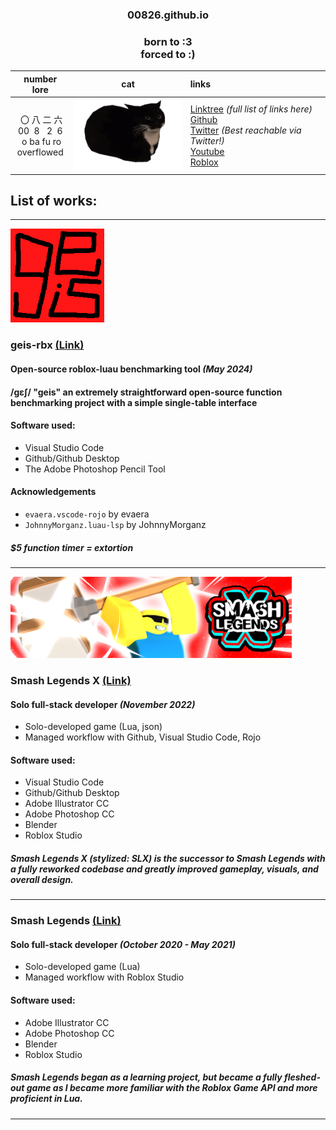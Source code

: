 <div align="center">
  <h3>00826.github.io</h3>
</div>

<div align="center">
  <h3>
    born to :3<br>
    forced to :)</br>
  </h3>
</div>

<div align="center">
  
|number lore|cat|links|
|:-:|:-:|:-|
|&nbsp;〇&nbsp;八&nbsp;二&nbsp;六<br>00&nbsp;&nbsp;8&nbsp;&nbsp;&nbsp;2&nbsp;&nbsp;6 <br>&nbsp;o ba fu ro <br>overflowed|[<img src="Images/uni-fast.gif" width="200"/>](unifast)|[Linktree](https://linktr.ee/ovar) <i>(full list of links here)</i><br>[Github](https://github.com/00826)<br>[Twitter](https://twitter.com/ovarflowed)<i> (Best reachable via Twitter!)</i><br>[Youtube](https://www.youtube.com/@ovarflowed)<br>[Roblox](https://www.roblox.com/users/24103210/profile)|
</div>

## List of works:

---

[<img src="https://raw.githubusercontent.com/00826/geis-rbx/main/icon.png" width="150"/>](geis-rbx)

### geis-rbx [(Link)](https://github.com/00826/geis-rbx)

#### Open-source roblox-luau benchmarking tool <i>(May 2024)</i>

#### /ɡɛʃ/ "geis" an extremely straightforward open-source function benchmarking project with a simple single-table interface</i>

#### Software used:

- Visual Studio Code
- Github/Github Desktop
- The Adobe Photoshop Pencil Tool


#### Acknowledgements

- `evaera.vscode-rojo` by evaera
- `JohnnyMorganz.luau-lsp` by JohnnyMorganz

##### $5 function timer = extortion

---

[<img src="Images/slxthumb.png" width="450"/>](slxthumb)

### Smash Legends X [(Link)](https://www.roblox.com/games/11586481578/)

#### Solo full-stack developer <i>(November 2022)</i>

- Solo-developed game (Lua, json)
- Managed workflow with Github, Visual Studio Code, Rojo

#### Software used:

- Visual Studio Code
- Github/Github Desktop
- Adobe Illustrator CC
- Adobe Photoshop CC
- Blender
- Roblox Studio

##### *Smash Legends X (stylized: SLX)* is the successor to *Smash Legends* with a fully reworked codebase and greatly improved gameplay, visuals, and overall design.

---

### Smash Legends [(Link)](https://www.roblox.com/games/5630129588/)

#### Solo full-stack developer <i>(October 2020 - May 2021)</i>

- Solo-developed game (Lua)
- Managed workflow with Roblox Studio

#### Software used:

- Adobe Illustrator CC
- Adobe Photoshop CC
- Blender
- Roblox Studio

##### *Smash Legends* began as a learning project, but became a fully fleshed-out game as I became more familiar with the Roblox Game API and more proficient in Lua.

---
